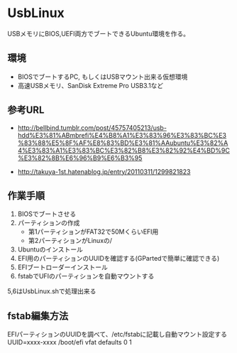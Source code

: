 # UsbLinux
USBメモリにBIOS,UEFI両方でブートできるUbuntu環境を作る。

## 環境
- BIOSでブートするPC, もしくはUSBマウント出来る仮想環境
- 高速USBメモリ、SanDisk Extreme Pro USB3.1など

## 参考URL
- http://bellbind.tumblr.com/post/45757405213/usb-hdd%E3%81%ABmbrefi%E4%B8%A1%E3%83%96%E3%83%BC%E3%83%88%E5%8F%AF%E8%83%BD%E3%81%AAubuntu%E3%82%A4%E3%83%A1%E3%83%BC%E3%82%B8%E3%82%92%E4%BD%9C%E3%82%8B%E6%96%B9%E6%B3%95

- http://takuya-1st.hatenablog.jp/entry/20110311/1299821823

## 作業手順
1. BIOSでブートさせる
2. パーティションの作成
    - 第1パーティションがFAT32で50MくらいEFI用
    - 第2パーティションがLinuxの/
3. Ubuntuのインストール
4. EFI用のパーティションのUUIDを確認する(GPartedで簡単に確認できる)
5. EFIブートローダーインストール
6. fstabでUFIのパーティションを自動マウントする

5,6はUsbLinux.shで処理出来る

## fstab編集方法
EFIパーティションのUUIDを調べて、/etc/fstabに記載し自動マウント設定する
UUID=xxxx-xxxx   /boot/efi  vfat    defaults    0   1
